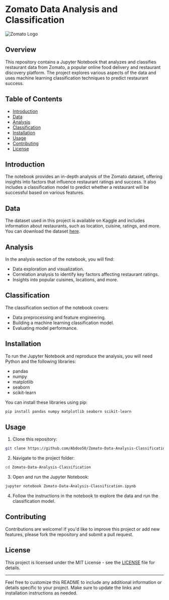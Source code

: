 # Zomato Data Analysis and Classification

![Zomato Logo](https://www.logolynx.com/images/logolynx/4d/4d91f73356a299e75a3cbac33aa23ca9.png)

## Overview

This repository contains a Jupyter Notebook that analyzes and classifies restaurant data from Zomato, a popular online food delivery and restaurant discovery platform. The project explores various aspects of the data and uses machine learning classification techniques to predict restaurant success.

## Table of Contents

- [Introduction](#introduction)
- [Data](#data)
- [Analysis](#analysis)
- [Classification](#classification)
- [Installation](#installation)
- [Usage](#usage)
- [Contributing](#contributing)
- [License](#license)

## Introduction

The notebook provides an in-depth analysis of the Zomato dataset, offering insights into factors that influence restaurant ratings and success. It also includes a classification model to predict whether a restaurant will be successful based on various features.

## Data

The dataset used in this project is available on Kaggle and includes information about restaurants, such as location, cuisine, ratings, and more. You can download the dataset [here](https://www.kaggle.com/shrutimehta/zomato-restaurants-data).

## Analysis

In the analysis section of the notebook, you will find:

- Data exploration and visualization.
- Correlation analysis to identify key factors affecting restaurant ratings.
- Insights into popular cuisines, locations, and more.

## Classification

The classification section of the notebook covers:

- Data preprocessing and feature engineering.
- Building a machine learning classification model.
- Evaluating model performance.

## Installation

To run the Jupyter Notebook and reproduce the analysis, you will need Python and the following libraries:

- pandas
- numpy
- matplotlib
- seaborn
- scikit-learn

You can install these libraries using pip:

```bash
pip install pandas numpy matplotlib seaborn scikit-learn
```

## Usage

1. Clone this repository:

```bash
git clone https://github.com/Abdoo50/Zomato-Data-Analysis-Classification.git
```

2. Navigate to the project folder:

```bash
cd Zomato-Data-Analysis-Classification
```

3. Open and run the Jupyter Notebook:

```bash
jupyter notebook Zomato-Data-Analysis-Classification.ipynb
```

4. Follow the instructions in the notebook to explore the data and run the classification model.

## Contributing

Contributions are welcome! If you'd like to improve this project or add new features, please fork the repository and submit a pull request.

## License

This project is licensed under the MIT License - see the [LICENSE](LICENSE) file for details.

---

Feel free to customize this README to include any additional information or details specific to your project. Make sure to update the links and installation instructions as needed.
